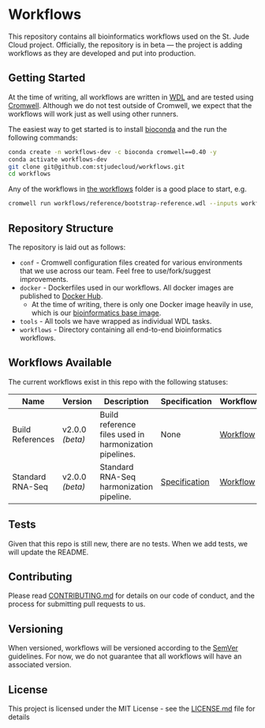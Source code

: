 # Workflows

This repository contains all bioinformatics workflows used on the St. Jude Cloud project. Officially, the repository is in beta — the project is adding workflows as they are developed and put into production.

## Getting Started

At the time of writing, all workflows are written in [WDL][wdl] and are tested using [Cromwell][cromwell]. Although we do not test outside of Cromwell, we expect that the workflows will work just as well using other runners.

The easiest way to get started is to install [bioconda][bioconda] and the run the following commands:

```bash
conda create -n workflows-dev -c bioconda cromwell==0.40 -y
conda activate workflows-dev
git clone git@github.com:stjudecloud/workflows.git
cd workflows
```

Any of the workflows in [the workflows](https://github.com/stjudecloud/workflows/tree/master/workflows) folder is a good place to start, e.g.

```bash
cromwell run workflows/reference/bootstrap-reference.wdl --inputs workflows/reference/inputs.json
```

## Repository Structure

The repository is laid out as follows:

* `conf` - Cromwell configuration files created for various environments that we use across our team. Feel free to use/fork/suggest improvements.
* `docker` - Dockerfiles used in our workflows. All docker images are published to [Docker Hub](https://hub.docker.com/u/stjudecloud).
  * At the time of writing, there is only one Docker image heavily in use, which is our [bioinformatics base image](./docker/bioinformatics-base/Dockerfile).
* `tools` - All tools we have wrapped as individual WDL tasks.
* `workflows` - Directory containing all end-to-end bioinformatics workflows.

## Workflows Available

The current workflows exist in this repo with the following statuses:

| Name             | Version         | Description                                            | Specification                                                                      | Workflow                                                    | Status                                                                                                              |
| ---------------- | --------------- | ------------------------------------------------------ | ---------------------------------------------------------------------------------- | ----------------------------------------------------------- | ------------------------------------------------------------------------------------------------------------------- |
| Build References | v2.0.0 *(beta)* | Build reference files used in harmonization pipelines. | None                                                                               | [Workflow](./workflows/reference/bootstrap-reference.wdl)   | ![In Development](https://img.shields.io/static/v1?label=Status&message=Development&color=orange&style=flat-square) |
| Standard RNA-Seq | v2.0.0 *(beta)* | Standard RNA-Seq harmonization pipeline.               | [Specification](https://stjudecloud.github.io/rfcs/0001-rnaseq-workflow-v2.0.html) | [Workflow](./workflows/standard-rnaseq/start-to-finish.wdl) | ![In Development](https://img.shields.io/static/v1?label=Status&message=Development&color=orange&style=flat-square) |

## Tests

Given that this repo is still new, there are no tests. When we add tests, we will update the README.

## Contributing

Please read [CONTRIBUTING.md](./CONTRIBUTING.md) for details on our code of conduct, and the process for submitting pull requests to us.

## Versioning

When versioned, workflows will be versioned according to the [SemVer](http://semver.org/) guidelines. For now, we do not guarantee that all workflows will have an associated version.

## License

This project is licensed under the MIT License - see the [LICENSE.md](LICENSE.md) file for details

[wdl]: http://openwdl.org/
[cromwell]: https://github.com/broadinstitute/cromwell
[bioconda]: https://bioconda.github.io/